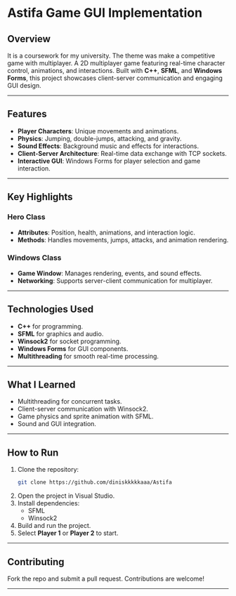 # **Astifa Game GUI Implementation**

## **Overview**

It is a coursework for my university. The theme was make a competitive game with multiplayer. A 2D multiplayer game featuring real-time character control, animations, and interactions. Built with **C++**, **SFML**, and **Windows Forms**, this project showcases client-server communication and engaging GUI design.

---

## **Features**

- **Player Characters**: Unique movements and animations.
- **Physics**: Jumping, double-jumps, attacking, and gravity.
- **Sound Effects**: Background music and effects for interactions.
- **Client-Server Architecture**: Real-time data exchange with TCP sockets.
- **Interactive GUI**: Windows Forms for player selection and game interaction.

---

## **Key Highlights**

### **Hero Class**

- **Attributes**: Position, health, animations, and interaction logic.
- **Methods**: Handles movements, jumps, attacks, and animation rendering.

### **Windows Class**

- **Game Window**: Manages rendering, events, and sound effects.
- **Networking**: Supports server-client communication for multiplayer.

---

## **Technologies Used**

- **C++** for programming.
- **SFML** for graphics and audio.
- **Winsock2** for socket programming.
- **Windows Forms** for GUI components.
- **Multithreading** for smooth real-time processing.

---

## **What I Learned**

- Multithreading for concurrent tasks.
- Client-server communication with Winsock2.
- Game physics and sprite animation with SFML.
- Sound and GUI integration.

---

## **How to Run**

1. Clone the repository:
   ```bash
   git clone https://github.com/diniskkkkkaaa/Astifa
   ```
2. Open the project in Visual Studio.
3. Install dependencies:
   - SFML
   - Winsock2
4. Build and run the project.
5. Select **Player 1** or **Player 2** to start.

---

## **Contributing**

Fork the repo and submit a pull request. Contributions are welcome!

---
